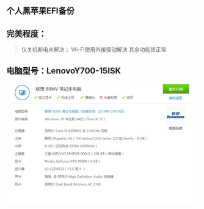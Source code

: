 ## 个人黑苹果EFI备份

## 完美程度：
>仅关机断电未解决；
>Wi-Fi使用外接驱动解决
>其余功能皆正常

## 电脑型号：LenovoY700-15ISK
![详细配置参数](./configure.png)
